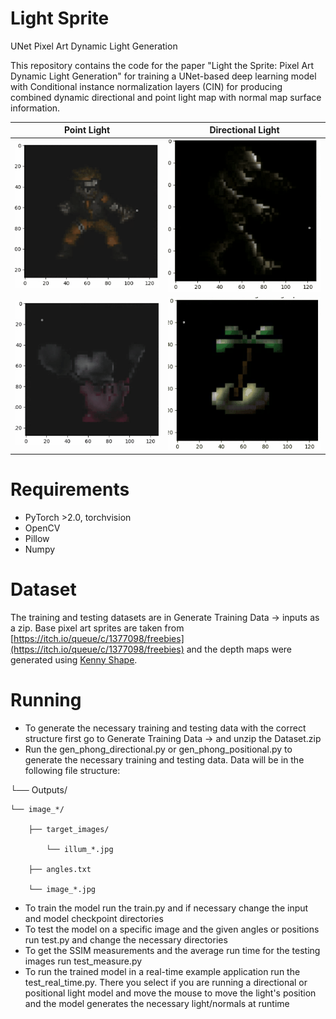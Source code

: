 # Light Sprite
UNet Pixel Art Dynamic Light Generation

This repository contains the code for the paper "Light the Sprite: Pixel Art Dynamic Light Generation" for training a UNet-based deep learning model with Conditional instance normalization layers (CIN) for producing combined dynamic directional and point light map with normal map surface information.

| Point Light | Directional Light |
|-------------|-------------------|
| ![Visual](example_imgs/naruto_gif.gif)            |   ![Visual](example_imgs/mummy_dir_gif.gif)                |
|  ![Visual](example_imgs/kirby_gif.gif)           |    ![Visual](example_imgs/palm_dir_gif.gif)               |



# Requirements

- PyTorch >2.0, torchvision
- OpenCV
- Pillow
- Numpy

# Dataset
The training and testing datasets are in Generate Training Data -> inputs as a zip. Base pixel art sprites are taken from [https://itch.io/queue/c/1377098/freebies](https://itch.io/queue/c/1377098/freebies) and the depth maps were generated using [Kenny Shape](https://kenney.nl/tools/kenney-shape). 

# Running

- To generate the necessary training and testing data with the correct structure first go to Generate Training Data -> and unzip the Dataset.zip
- Run the gen_phong_directional.py or gen_phong_positional.py to generate the necessary training and testing data. Data will be in the following file structure:


└── Outputs/

    └── image_*/
    
        ├── target_images/
        
            └── illum_*.jpg
            
        ├── angles.txt
        
        └── image_*.jpg

- To train the model run the train.py and if necessary change the input and model checkpoint directories
- To test the model on a specific image and the given angles or positions run test.py and change the necessary directories
- To get the SSIM measurements and the average run time for the testing images run test_measure.py
- To run the trained model in a real-time example application run the test_real_time.py. There you select if you are running a directional or positional light model and move the mouse to move the light's position and the model generates the necessary light/normals at runtime
